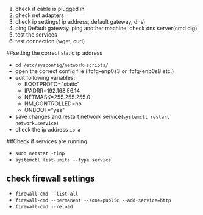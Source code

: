 1. check if cable is plugged in
1. check net adapters
1. check ip settings( ip address, default gateway, dns)
1. ping Default gateway, ping another machine, check dns server(cmd dig)
1. test the services
1. test connection (wget, curl)


##setting the correct static ip address
* `cd /etc/sysconfig/network-scripts/`
* open the correct config file (ifcfg-enp0s3 or ifcfg-enp0s8 etc.)
* edit following variables: 
  * BOOTPROTO="static"
  * IPADRR=192.168.56.14
  * NETMASK=255.255.255.0
  * NM_CONTROLLED=no
  * ONBOOT="yes"
* save changes and restart network service(`systemctl restart network.service`)
* check the ip address `ip a`

##Check if services are running
* `sudo netstat -tlnp`
* `systemctl list-units --type service`

## check firewall settings
* `firewall-cmd --list-all`
* `firewall-cmd --permanent --zone=public --add-service=http`
* `firewall-cmd --reload`

